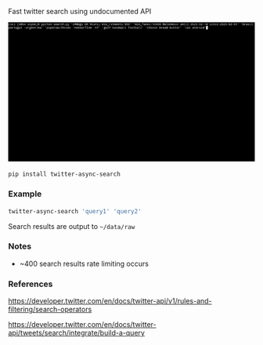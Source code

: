 Fast twitter search using undocumented API

![](assets/example.gif)

```bash
pip install twitter-async-search
```

### Example
```bash
twitter-async-search 'query1' 'query2' 
```
Search results are output to `~/data/raw`

### Notes
- ~400 search results rate limiting occurs

### References

https://developer.twitter.com/en/docs/twitter-api/v1/rules-and-filtering/search-operators

https://developer.twitter.com/en/docs/twitter-api/tweets/search/integrate/build-a-query
